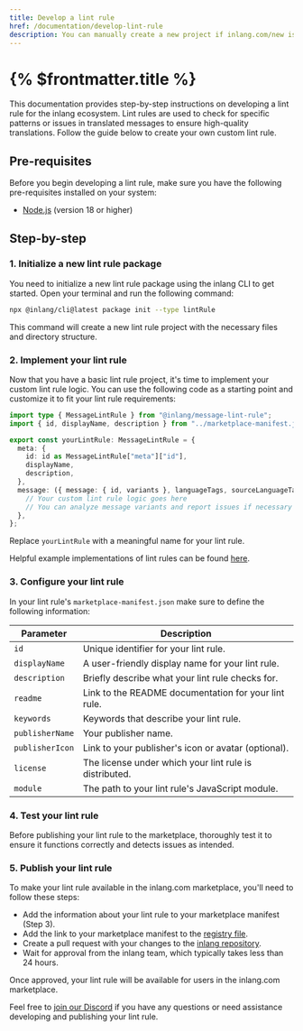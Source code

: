 ```yaml
---
title: Develop a lint rule
href: /documentation/develop-lint-rule
description: You can manually create a new project if inlang.com/new is not working for you.
---
```


# {% $frontmatter.title %}

This documentation provides step-by-step instructions on developing a lint rule for the inlang ecosystem. Lint rules are used to check for specific patterns or issues in translated messages to ensure high-quality translations. Follow the guide below to create your own custom lint rule.

## Pre-requisites

Before you begin developing a lint rule, make sure you have the following pre-requisites installed on your system:

- [Node.js](https://nodejs.org/en/) (version 18 or higher)

## Step-by-step

### 1. Initialize a new lint rule package

You need to initialize a new lint rule package using the inlang CLI to get started. Open your terminal and run the following command:

```bash
npx @inlang/cli@latest package init --type lintRule
```

This command will create a new lint rule project with the necessary files and directory structure.

### 2. Implement your lint rule

Now that you have a basic lint rule project, it's time to implement your custom lint rule logic. You can use the following code as a starting point and customize it to fit your lint rule requirements:

```typescript
import type { MessageLintRule } from "@inlang/message-lint-rule";
import { id, displayName, description } from "../marketplace-manifest.json";

export const yourLintRule: MessageLintRule = {
  meta: {
    id: id as MessageLintRule["meta"]["id"],
    displayName,
    description,
  },
  message: ({ message: { id, variants }, languageTags, sourceLanguageTag, report }) => {
    // Your custom lint rule logic goes here
    // You can analyze message variants and report issues if necessary
  },
};
```

Replace `yourLintRule` with a meaningful name for your lint rule.

Helpful example implementations of lint rules can be found [here](https://github.com/inlang/inlang/tree/armageddon/source-code/lint-rules).

### 3. Configure your lint rule

In your lint rule's `marketplace-manifest.json` make sure to define the following information:

| **Parameter**        | **Description**                                               |
|----------------------|---------------------------------------------------------------|
| `id`                 | Unique identifier for your lint rule.                         |
| `displayName`        | A user-friendly display name for your lint rule.              |
| `description`        | Briefly describe what your lint rule checks for.              |
| `readme`             | Link to the README documentation for your lint rule.          |
| `keywords`           | Keywords that describe your lint rule.                        |
| `publisherName`      | Your publisher name.                                          |
| `publisherIcon`      | Link to your publisher's icon or avatar (optional).           |
| `license`            | The license under which your lint rule is distributed.        |
| `module`             | The path to your lint rule's JavaScript module.               |

### 4. Test your lint rule

Before publishing your lint rule to the marketplace, thoroughly test it to ensure it functions correctly and detects issues as intended.

### 5. Publish your lint rule

To make your lint rule available in the inlang.com marketplace, you'll need to follow these steps:

- Add the information about your lint rule to your marketplace manifest (Step 3).
- Add the link to your marketplace manifest to the [registry file](https://github.com/inlang/inlang/tree/armageddon/source-code/lint-rules).
- Create a pull request with your changes to the [inlang repository](https://github.com/inlang/inlang).
- Wait for approval from the inlang team, which typically takes less than 24 hours.

Once approved, your lint rule will be available for users in the inlang.com marketplace.

Feel free to [join our Discord](https://discord.gg/gdMPPWy57R) if you have any questions or need assistance developing and publishing your lint rule.
